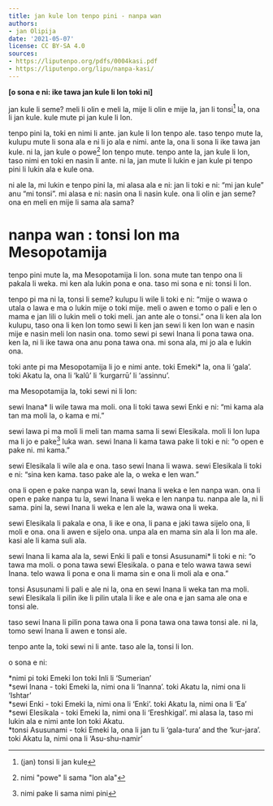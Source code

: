 ```yaml
---
title: jan kule lon tenpo pini - nanpa wan
authors:
- jan Olipija
date: '2021-05-07'
license: CC BY-SA 4.0
sources:
- https://liputenpo.org/pdfs/0004kasi.pdf
- https://liputenpo.org/lipu/nanpa-kasi/
---
```


**[o sona e ni: ike tawa jan kule li lon toki ni]**

jan kule li seme? meli li olin e meli la, mije li olin e mije la, jan li tonsi[^1] la, ona li jan kule. kule mute pi jan kule li lon.

tenpo pini la, toki en nimi li ante. jan kule li lon tenpo ale. taso tenpo mute la, kulupu mute li sona ala e ni li jo ala e nimi. ante la, ona li sona li ike tawa jan kule. ni la, jan kule o powe[^2] lon tenpo mute. tenpo ante la, jan kule li lon, taso nimi en toki en nasin li ante. ni la, jan mute li lukin e jan kule pi tenpo pini li lukin ala e kule ona.

ni ale la, mi lukin e tenpo pini la, mi alasa ala e ni: jan li toki e ni: “mi jan kule” anu “mi tonsi”. mi alasa e ni: nasin ona li nasin kule. ona li olin e jan seme? ona en meli en mije li sama ala sama?

# nanpa wan : tonsi lon ma Mesopotamija

tenpo pini mute la, ma Mesopotamija li lon. sona mute tan tenpo ona li pakala li weka. mi ken ala lukin pona e ona. taso mi sona e ni: tonsi li lon.

tenpo pi ma ni la, tonsi li seme? kulupu li wile li toki e ni: “mije o wawa o utala o lawa e ma o lukin mije o toki mije. meli o awen e tomo o pali e len o mama e jan lili o lukin meli o toki meli. jan ante ale o tonsi.” ona li ken ala lon kulupu, taso ona li ken lon tomo sewi li ken jan sewi li ken lon wan e nasin mije e nasin meli lon nasin ona. tomo sewi pi sewi Inana li pona tawa ona. ken la, ni li ike tawa ona anu pona tawa ona. mi sona ala, mi jo ala e lukin ona.

toki ante pi ma Mesopotamija li jo e nimi ante. toki Emeki\* la, ona li ‘gala’. toki Akatu la, ona li ‘kalû’ li ‘kurgarrū’ li ‘assinnu’.

ma Mesopotamija la, toki sewi ni li lon:

sewi Inana\* li wile tawa ma moli. ona li toki tawa sewi Enki e ni: “mi kama ala tan ma moli la, o kama e mi.”

sewi lawa pi ma moli li meli tan mama sama li sewi Elesikala. moli li lon lupa ma li jo e pake[^3] luka wan. sewi Inana li kama tawa pake li toki e ni: “o open e pake ni. mi kama.”

sewi Elesikala li wile ala e ona. taso sewi Inana li wawa. sewi Elesikala li toki e ni: “sina ken kama. taso pake ale la, o weka e len wan.”

ona li open e pake nanpa wan la, sewi Inana li weka e len nanpa wan. ona li open e pake nanpa tu la, sewi Inana li weka e len nanpa tu. nanpa ale la, ni li sama. pini la, sewi Inana li weka e len ale la, wawa ona li weka.

sewi Elesikala li pakala e ona, li ike e ona, li pana e jaki tawa sijelo ona, li moli e ona. ona li awen e sijelo ona. unpa ala en mama sin ala li lon ma ale. kasi ale li kama suli ala.

[^1]: (jan) tonsi li jan kule
[^2]: nimi "powe" li sama "lon ala"
[^3]: nimi pake li sama nimi pini

sewi Inana li kama ala la, sewi Enki li pali e tonsi Asusunami\* li toki e ni: “o tawa ma moli. o pona tawa sewi Elesikala. o pana e telo wawa tawa sewi Inana. telo wawa li pona e ona li mama sin e ona li moli ala e ona.”

tonsi Asusunami li pali e ale ni la, ona en sewi Inana li weka tan ma moli. sewi Elesikala li pilin ike li pilin utala li ike e ale ona e jan sama ale ona e tonsi ale.

taso sewi Inana li pilin pona tawa ona li pona tawa ona tawa tonsi ale. ni la, tomo sewi Inana li awen e tonsi ale.

tenpo ante la, toki sewi ni li ante. taso ale la, tonsi li lon.

o sona e ni:

\*nimi pi toki Emeki lon toki Inli li ‘Sumerian’  
\*sewi Inana - toki Emeki la, nimi ona li ‘Inanna’. toki Akatu la, nimi ona li ‘Ishtar’  
\*sewi Enki - toki Emeki la, nimi ona li ‘Enki’. toki Akatu la, nimi ona li ‘Ea’  
\*sewi Elesikala - toki Emeki la, nimi ona li ‘Ereshkigal’. mi alasa la, taso mi lukin ala e nimi ante lon toki Akatu.  
\*tonsi Asusunami - toki Emeki la, ona li jan tu li ‘gala-tura’ and the ‘kur-jara’. toki Akatu la, nimi ona li ‘Asu-shu-namir’